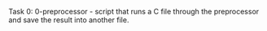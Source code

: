 Task 0: 0-preprocessor - script that runs a C file through the preprocessor and save the result into another file.
